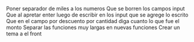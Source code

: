 Poner separador de miles a los numeros
Que se borren los campos input
Que al apretar enter luego de escribir en los input que se agrege lo escrito
Que en el campo por descuento por cantidad diga cuanto lo que fue el monto
Separar las funciones muy largas en nuevas funciones
Crear un tema a el front
